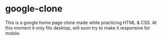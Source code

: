# google-clone
This is a google home page clone made while practicing HTML &amp; CSS. At this moment it only fits desktop, will soon try to make it responsive for mobile.
